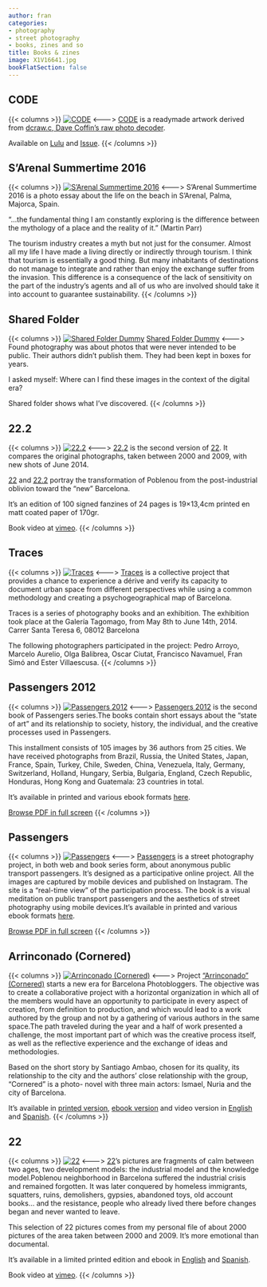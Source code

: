 ```yaml
---
author: fran
categories:
- photography
- street photography
- books, zines and so
title: Books & zines
image: X1V16641.jpg
bookFlatSection: false
---
```


## CODE
{{< columns >}}
[![CODE](X1V16641.jpg)](/blog/2019/05/29/code-by-r-mutt/) 
<--->
[CODE]((/blog/2019/05/29/code-by-r-mutt/)) is a readymade artwork derived from [dcraw.c, Dave Coffin’s raw photo decoder](https://www.dechifro.org/dcraw/). 

Available on [Lulu](https://www.lulu.com/en/shop/fran-sim%C3%B3/code-by-rmutt/paperback/product-1wk5j69d.html?page=1&pageSize=4) and [Issue](https://issuu.com/fransimo/docs/code_by_mutt).
{{< /columns >}}

## S’Arenal Summertime 2016
{{< columns >}}
[![S’Arenal Summertime 2016](SArenal-Summertime-COVER.jpg)](/blog/2017/04/02/sarenal-summertime-2016/)
<--->
S’Arenal Summertime 2016 is a photo essay about the life on the beach in S’Arenal, Palma, Majorca, Spain.

“…the fundamental thing I am constantly exploring is the difference between the mythology of a place and the reality of it.” (Martin Parr)

The tourism industry creates a myth but not just for the consumer. Almost all my life I have made a living directly or indirectly through tourism. I think that tourism is essentially a good thing. But many inhabitants of destinations do not manage to integrate and rather than enjoy the exchange suffer from the invasion. This difference is a consequence of the lack of sensitivity on the part of the industry’s agents and all of us who are involved should take it into account to guarantee sustainability.
{{< /columns >}}


## Shared Folder 
{{< columns >}}
[![Shared Folder Dummy](DSCF3138.jpg)](/blog/2016/05/07/shared-folder-dummy/)
[Shared Folder Dummy](/blog/2016/05/07/shared-folder-dummy/)
<--->
Found photography was about photos that were never intended to be public. Their authors didn’t publish them. They had been kept in boxes for years.

I asked myself: Where can I find these images in the context of the digital era?

Shared folder shows what I’ve discovered.
{{< /columns >}}


## 22.2
{{< columns >}}
[![22.2](0013_018_GSC_2765_cover.jpg)](/blog/2016/05/07/shared-folder-dummy/)
<--->
[22.2](/blog/2015/04/23/22-2/) is the second version of [22](/blog/2010/01/14/22/). It compares the original photographs, taken between 2000 and 2009, with new shots of June 2014.

[22](/blog/2010/01/14/22/) and [22.2](/blog/2015/04/23/22-2/) portray the transformation of Poblenou from the post-industrial oblivion toward the “new” Barcelona.

It’s an edition of 100 signed fanzines of 24 pages is 19×13,4cm printed en matt coated paper of 170gr.

Book video at [vimeo](https://vimeo.com/130670327).
{{< /columns >}}


## Traces
{{< columns >}}
[![Traces](DSCF1438-2.jpg)](/blog/2014/05/02/traces-2013-12-07-barcelona/)
<--->
[Traces](/blog/2014/05/02/traces-2013-12-07-barcelona/) is a collective project that provides a chance to experience a dérive and verify its capacity to document urban space from different perspectives while using a common methodology and creating a psychogeographical map of Barcelona.

Traces is a series of photography books and an exhibition. The exhibition took place at the Galería Tagomago, from May 8th to June 14th, 2014. Carrer Santa Teresa 6, 08012 Barcelona

The following photographers participated in the project: Pedro Arroyo, Marcelo Aurelio, Olga Balibrea, Oscar Ciutat, Francisco Navamuel, Fran Simó and Ester Villaescusa.
{{< /columns >}}


## Passengers 2012
{{< columns >}}
[![Passengers 2012](passengers_2012_cover_en.jpg)](/blog/2013/11/16/passengers-2012/)
<--->
[Passengers 2012](/blog/2013/11/16/passengers-2012/) is the second book of Passengers series.The books contain short essays about the “state of art” and its relationship to society, history, the individual, and the creative processes used in Passengers.

This installment consists of 105 images by 36 authors from 25 cities. We have received photographs from Brazil, Russia, the United States, Japan, France, Spain, Turkey, Chile, Sweden, China, Venezuela, Italy, Germany, Switzerland, Holland, Hungary, Serbia, Bulgaria, England, Czech Republic, Honduras, Hong Kong and Guatemala: 23 countries in total.

It’s available in printed and various ebook formats [here](http://passengers-streetphotography.com/eds/).

[Browse PDF in full screen](http://issuu.com/fransimo/docs/en_passengers_2012-e?e=2922899/5647796)
{{< /columns >}}


## Passengers
{{< columns >}}
[![Passengers](passengers_product_thumbnail.jpg)](http://passengers-streetphotography.com/eds/)
<--->
[Passengers](http://passengers-streetphotography.com/eds/) is a street photography project, in both web and book series form, about anonymous public transport passengers. It’s designed as a participative online project. All the images are captured by mobile devices and published on Instagram. The site is a “real-time view” of the participation process. The book is a visual meditation on public transport passengers and the aesthetics of street photography using mobile devices.It’s available in printed and various ebook formats [here](http://passengers-streetphotography.com/eds/).

[Browse PDF in full screen](http://issuu.com/fransimo/docs/passaengers_v4_1_4_full_en_pdf?e=2922899/3360814)
{{< /columns >}}


## Arrinconado (Cornered)
{{< columns >}}
[![Arrinconado (Cornered)](arrinconado_product_thumbnail.jpg)](http://arrinconado.barcelonaphotobloggers.org/)
<--->
Project [“Arrinconado” (Cornered)](http://arrinconado.barcelonaphotobloggers.org/) starts a new era for Barcelona Photobloggers. The objective was to create a collaborative project with a horizontal organization in which all of the members would have an opportunity to participate in every aspect of creation, from definition to production, and which would lead to a work authored by the group and not by a gathering of various authors in the same space.The path traveled during the year and a half of work presented a challenge, the most important part of which was the creative process itself, as well as the reflective experience and the exchange of ideas and methodologies.

Based on the short story by Santiago Ambao, chosen for its quality, its relationship to the city and the authors’ close relationship with the group, “Cornered” is a photo- novel with three main actors: Ismael, Nuria and the city of Barcelona.

It’s available in [printed version](http://www.lulu.com/shop/barcelona-photobloggers/arrinconado/paperback/product-15571787.html), [ebook version](http://www.lulu.com/shop/barcelona-photobloggers/arrinconado-ebook-edition/ebook/product-18560631.html) and video version in [English](https://vimeo.com/31446721) and [Spanish](https://vimeo.com/22812002).
{{< /columns >}}


## 22
{{< columns >}}
[![22](22_cover.jpg)](/blog/2010/01/14/22/)
<--->
[22](/blog/2010/01/14/22/)’s pictures are fragments of calm between two ages, two development models: the industrial model and the knowledge model.Poblenou neighborhood in Barcelona suffered the industrial crisis and remained forgotten. It was later conquered by homeless immigrants, squatters, ruins, demolishers, gypsies, abandoned toys, old account books… and the resistance, people who already lived there before changes began and never wanted to leave.

This selection of 22 pictures comes from my personal file of about 2000 pictures of the area taken between 2000 and 2009. It’s more emotional than documental.

It’s available in a limited printed edition and ebook in [English](http://www.lulu.com/shop/fran-sim%C3%B3/22/ebook/product-20663836.html) and [Spanish](http://www.lulu.com/shop/fran-sim%C3%B3/22/ebook/product-18680983.html).

Book video at [vimeo](https://vimeo.com/130667877).
{{< /columns >}}

